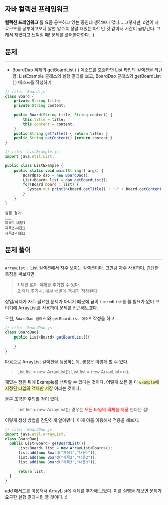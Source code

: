 ## 자바 컬렉션 프레임워크
**컬렉션 프레임워크** 를 요즘 공부하고 있는 중인데 생각보다 많다...
  그렇지만, c언어 자료구조를 공부하고보니 알면 알수록 정말 재밌는 파트인 것 같아서 시간이 금방간다.
  그래서 재밌다고 느껴질 때! 문제를 풀어볼까한다. :)
  
## 문제
___
+ BoardDao 객체의 getBoardList ( ) 메소드를 호출하면 List<Board> 타입의 컬렉션을 리턴함. 
  ListExample 클래스의 실행 결과를 보고, BoardDao 클래스와 getBoardList ( ) 메소드를 작성하기
  
```js
// file: `Board.js`
class Board {
    private String title;
    private String content;
    
    public Board(String title, String content) {
        this.title = title;
        this.content = content;
    }
    public String getTitle() { return title; }
    public String getContent() {return content;}
}
```
```js
// file: `ListExample.js`
import java.util.List;

public class ListExample {
    public static void main(String[] args) {
        BoardDao dao = new BoardDao();
        List<Board> list = dao.getBoardList();
        for(Board board : list) {
          System.out.println(board.getTitle() + "-" + board.getContent());
        }
    }
}
```
```
실행 결과
___
제목1-내용1
제목2-내용2
제목3-내용3
```


  ## 문제 풀이
  ---
  `ArrayList`는 List 컬렉션에서 자주 보이는 컬렉션이다.
  그만큼 자주 사용하며, 간단한 특징을 써보자면

  >1.제한 없이 객체를 추가할 수 있다.<br>
>2.객체 추가시, 내부 배열에 객체가 저장된다
    

  삽입/삭제가 자주 필요한 문제가 아니기 떄문에 굳이 `LinkedList`를 쓸 필요가 없어 보이기에
  ArrayList를 사용하여 문제를 접근해보겠다.

  우선, `BoardDao 클래스` 와 `getBoardList 메소드` 작성을 하고
    
```js
// file: `BoardDao.js`
class BoardDao{
	public List<Board> getBoardList(){
		
	}
}
```
  다음으로 ArrayList 컬렉션을 생성하는데, 생성은 이렇게 할 수 있다.
  > List<Example> list = new ArrayList<Example>();
  > List<Example> list = new ArrayList<>();

  재밌는 점은 뒤에 Example를 생략할 수 있다는 것이다. 
  어떻게 쓰든 둘 다 <span style="color:#2D3748;background-color:#fff5b1;">`Example`에 지정된 타입의 객체만 저장</span> 이라는 것이다.

  물론 조금은 주의할 점이 있다.
  > List list = new ArrayList();
  경우는 <span style="color:red">모든 타입의 객체를 저장</span> 한다는 점!

  
  이렇게 생성 방법을 간단하게 알아봤다. 이제 이를 이용해서 적용을 해보자.

  ```js
// file: `BoardDao.js`
import java.util.ArrayList;
class BoardDao{
	public List<Board> getBoardList(){
		List<Board> list = new ArrayList<Board>();
		list.add(new Board("제목1","내용1"));
		list.add(new Board("제목2","내용2"));
		list.add(new Board("제목3","내용3"));
		
		return list;
	}
}

```

  add 메서드를 이용해서 ArrayList에 객체를 추가해 보았다. 
  이를 실행을 해보면 문제가 요구한 실행 결과처럼 뜰 것이다. :)
